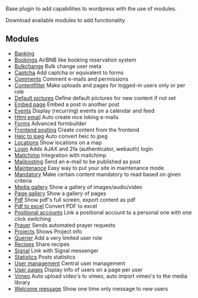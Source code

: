Base plugin to add capabilities to wordpress with the use of modules.

Download available modules to add functionality

Modules
-----

- [Banking](https://github.com/Tsjippy/banking)
- [Bookings](https://github.com/Tsjippy/bookings)                       AirBNB like booking reservation system
- [Bulkchange](https://github.com/Tsjippy/bulkchange)                   Bulk change user meta         
- [Captcha](https://github.com/Tsjippy/captcha)                         Add captcha or equivalent to forms
- [Comments](https://github.com/Tsjippy/comments)                       Comment e-mails and permissions
- [Contentfilter](https://github.com/Tsjippy/contentfilter)             Make uploads and pages for logged-in users only or per role
- [Default pictures](https://github.com/Tsjippy/defaultpictures)        Define default piictures for new content if not set
- [Embed page](https://github.com/Tsjippy/embedpage)                    Embed a post in another post
- [Events](https://github.com/Tsjippy/events)                           Display (recurring) events on a calendar and feed
- [Html email](https://github.com/Tsjippy/fancyemail)                   Auto create nice loking e-mails
- [Forms](https://github.com/Tsjippy/forms)                             Advanced formbuilder
- [Frontend posting](https://github.com/Tsjippy/frontendposting)        Create content from the frontend
- [Heic to jpeg](https://github.com/Tsjippy/heictojpeg)                 Auto convert heic to jpeg
- [Locations](https://github.com/Tsjippy/locations)                     Show locations on a map
- [Login](https://github.com/Tsjippy/login)                             Adds AJAX and 2fa (authenticator, webauth) login
- [Mailchimp](https://github.com/Tsjippy/mailchimp)                     Integration with mailchimp
- [Mailposting](https://github.com/Tsjippy/mailposting)                 Send an e-mail to be published as post
- [Maintenance](https://github.com/Tsjippy/maintenance)                 Easy way to put your site in maintenance mode
- [Mandatory](https://github.com/Tsjippy/mandatory)                     Make certain content mandatory to read based on given criteria
- [Media gallery](https://github.com/Tsjippy/mediagallery)              Show a gallery of images/audio/video
- [Page gallery](https://github.com/Tsjippy/pagegallery)                Show a gallery of pages
- [Pdf](https://github.com/Tsjippy/pdf)                                 Show pdf's full screen, export content as pdf
- [Pdf to excel](https://github.com/Tsjippy/pdftoexcel)                 Convert PDF to excel
- [Positional accounts](https://github.com/Tsjippy/positionalaccounts)  Link a positional account to a personal one with one click switching
- [Prayer](https://github.com/Tsjippy/prayer)                           Sends automated prayer requests
- [Projects](https://github.com/Tsjippy/projects)                       Shows Project info
- [Querier](https://github.com/Tsjippy/querier)                         Add a very limited user role
- [Recipes](https://github.com/Tsjippy/recipes)                         Share recipes
- [Signal](https://github.com/Tsjippy/signal)                           Link with Signal messenger
- [Statistics](https://github.com/Tsjippy/statistics)                   Posts statistics
- [User management](https://github.com/Tsjippy/usermanagement)          Central user management
- [User pages](https://github.com/Tsjippy/userpages)                    Display info of users on a page per user
- [Vimeo](https://github.com/Tsjippy/vimeo)                             Auto upload video's to vimeo, auto import vimeo's to the media library
- [Welcome message](https://github.com/Tsjippy/welcomemessage)          Show one time only message to new users
